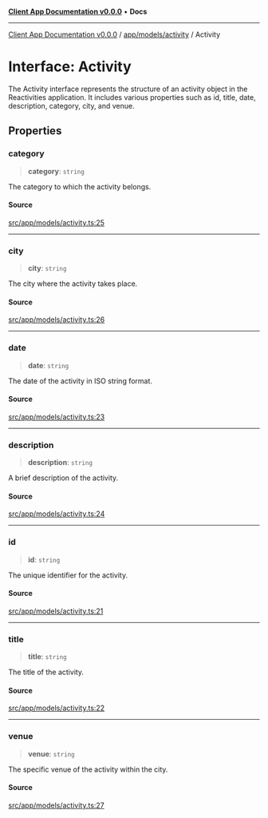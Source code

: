 [**Client App Documentation v0.0.0**](../../../../README.md) • **Docs**

***

[Client App Documentation v0.0.0](../../../../README.md) / [app/models/activity](../README.md) / Activity

# Interface: Activity

The Activity interface represents the structure of an activity object in the Reactivities application.
It includes various properties such as id, title, date, description, category, city, and venue.

## Properties

### category

> **category**: `string`

The category to which the activity belongs.

#### Source

[src/app/models/activity.ts:25](https://github.com/jimmykurian/Reactivities/blob/c2b83f2afb021f3781b26a719c82722d16787bac/client-app/src/app/models/activity.ts#L25)

***

### city

> **city**: `string`

The city where the activity takes place.

#### Source

[src/app/models/activity.ts:26](https://github.com/jimmykurian/Reactivities/blob/c2b83f2afb021f3781b26a719c82722d16787bac/client-app/src/app/models/activity.ts#L26)

***

### date

> **date**: `string`

The date of the activity in ISO string format.

#### Source

[src/app/models/activity.ts:23](https://github.com/jimmykurian/Reactivities/blob/c2b83f2afb021f3781b26a719c82722d16787bac/client-app/src/app/models/activity.ts#L23)

***

### description

> **description**: `string`

A brief description of the activity.

#### Source

[src/app/models/activity.ts:24](https://github.com/jimmykurian/Reactivities/blob/c2b83f2afb021f3781b26a719c82722d16787bac/client-app/src/app/models/activity.ts#L24)

***

### id

> **id**: `string`

The unique identifier for the activity.

#### Source

[src/app/models/activity.ts:21](https://github.com/jimmykurian/Reactivities/blob/c2b83f2afb021f3781b26a719c82722d16787bac/client-app/src/app/models/activity.ts#L21)

***

### title

> **title**: `string`

The title of the activity.

#### Source

[src/app/models/activity.ts:22](https://github.com/jimmykurian/Reactivities/blob/c2b83f2afb021f3781b26a719c82722d16787bac/client-app/src/app/models/activity.ts#L22)

***

### venue

> **venue**: `string`

The specific venue of the activity within the city.

#### Source

[src/app/models/activity.ts:27](https://github.com/jimmykurian/Reactivities/blob/c2b83f2afb021f3781b26a719c82722d16787bac/client-app/src/app/models/activity.ts#L27)
